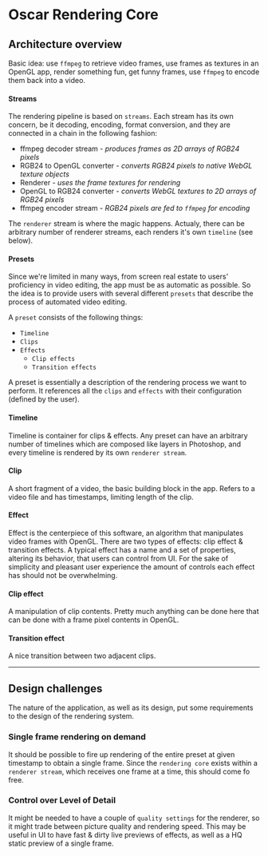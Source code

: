 # Oscar Rendering Core

## Architecture overview
Basic idea: use `ffmpeg` to retrieve video frames, use frames as textures in an OpenGL app, render something fun, get funny frames, use `ffmpeg` to encode them back into a video.

#### Streams
The rendering pipeline is based on `streams`. Each stream has its own concern, be it decoding, encoding, format conversion, and they are connected in a chain in the following fashion:
* ffmpeg decoder stream - _produces frames as 2D arrays of RGB24 pixels_
* RGB24 to OpenGL converter - _converts RGB24 pixels to native WebGL texture objects_
* Renderer - _uses the frame textures for rendering_
* OpenGL to RGB24 converter - _converts WebGL textures to 2D arrays of RGB24 pixels_
* ffmpeg encoder stream - _RGB24 pixels are fed to `ffmpeg` for encoding_

The `renderer` stream is where the magic happens. Actualy, there can be arbitrary number of renderer streams, each renders it's own `timeline` (see below).

#### Presets
Since we're limited in many ways, from screen real estate to users' proficiency in video editing, the app must be as automatic as possible. So the idea is to provide users with several different `presets` that describe the process of automated video editing.

A `preset` consists of the following things:
* `Timeline`
* `Clips`
* `Effects`
  * `Clip effects`
  * `Transition effects`

A preset is essentially a description of the rendering process we want to perform. It references all the `clips` and `effects` with their configuration (defined by the user).

#### Timeline
Timeline is container for clips & effects. Any preset can have an arbitrary number of timelines which are composed like layers in Photoshop, and every timeline is rendered by its own `renderer stream`.

#### Clip
A short fragment of a video, the basic building block in the app. Refers to a video file and has timestamps, limiting length of the clip.

#### Effect
Effect is the centerpiece of this software, an algorithm that manipulates video frames with OpenGL. There are two types of effects: clip effect & transition effects. A typical effect has a name and a set of properties, altering its behavior, that users can control from UI. For the sake of simplicity and pleasant user experience the amount of controls each effect has should not be overwhelming.

#### Clip effect
A manipulation of clip contents. Pretty much anything can be done here that can be done with a frame pixel contents in OpenGL.

#### Transition effect
A nice transition between two adjacent clips.

---

## Design challenges
The nature of the application, as well as its design, put some requirements to the design of the rendering system.
### Single frame rendering on demand
It should be possible to fire up rendering of the entire preset at given timestamp to obtain a single frame.
Since the `rendering core` exists within a `renderer stream`, which receives one frame at a time, this should come fo free.
### Control over Level of Detail
It might be needed to have a couple of `quality settings` for the renderer, so it might trade between picture quality and rendering speed. This may be useful in UI to have fast & dirty live previews of effects, as well as a HQ static preview of a single frame.